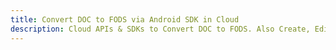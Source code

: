---title: Convert DOC to FODS via Android SDK in Clouddescription: Cloud APIs & SDKs to Convert DOC to FODS. Also Create, Edit & Render Microsoft Word & OpenOffice documents in the Cloud.---